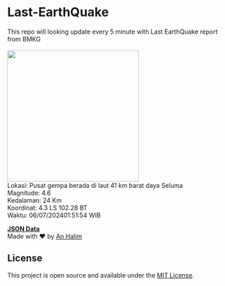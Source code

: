 # Last-EarthQuake
This repo will looking update every 5 minute with Last EarthQuake report from BMKG
<br>
<br>
<img src="https://static.bmkg.go.id/20240706015154.mmi.jpg" width="300"/>
<br>
Lokasi: Pusat gempa berada di laut 41 km barat daya Seluma <br>
Magnitude: 4.6 <br>
Kedalaman: 24 Km <br>
Koordinat: 4.3 LS 102.28 BT <br>
Waktu: 06/07/202401:51:54 WIB <br>

<a href="./data/data.json">**JSON Data**</a>
<br>
Made with ❤️ by <a href="https://github.com/an-halim">An Halim</a>
## License

This project is open source and available under the [MIT License](LICENSE).
